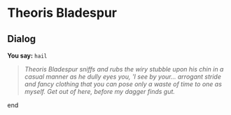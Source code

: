 # Theoris Bladespur


## Dialog

**You say:** `hail`



>*Theoris Bladespur sniffs and rubs the wiry stubble upon his chin in a casual manner as he dully eyes you, 'I see by your... arrogant stride and fancy clothing that you can pose only a waste of time to one as myself. Get out of here, before my dagger finds gut.*

end
